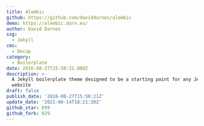 ```yaml
---
title: Alembic
github: https://github.com/daviddarnes/alembic
demo: https://alembic.darn.es/
author: David Darnes
ssg:
  - Jekyll
cms:
  - Decap
category:
  - Boilerplate
date: 2016-08-27T15:50:21.000Z
description: >-
  A Jekyll boilerplate theme designed to be a starting point for any Jekyll
  website
draft: false
publish_date: '2016-08-27T15:50:21Z'
update_date: '2021-06-14T18:21:20Z'
github_star: 699
github_fork: 829
---
```

